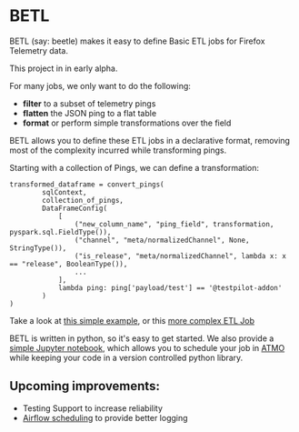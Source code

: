 # BETL

BETL (say: beetle) makes it easy to define Basic ETL jobs for Firefox Telemetry data.

This project in in early alpha.

For many jobs, we only want to do the following:
* **filter** to a subset of telemetry pings
* **flatten** the JSON ping to a flat table
* **format** or perform simple transformations over the field

BETL allows you to define these ETL jobs in a declarative format,
removing most of the complexity incurred while transforming pings.

Starting with a collection of Pings, we can define a transformation:
```
transformed_dataframe = convert_pings(
        sqlContext,
        collection_of_pings,
        DataFrameConfig(
            [
                ("new_column_name", "ping_field", transformation, pyspark.sql.FieldType()),
                ("channel", "meta/normalizedChannel", None, StringType()),
                ("is_release", "meta/normalizedChannel", lambda x: x == "release", BooleanType()),
                ...
            ],
            lambda ping: ping['payload/test'] == '@testpilot-addon'
        )
)
```

Take a look at [this simple example](https://github.com/harterrt/betl-example/blob/master/main.py#L14),
or this [more complex ETL Job](https://github.com/harterrt/cliqz_ping_pipeline/blob/master/main.py#L54)

BETL is written in python, so it's easy to get started.
We also provide a [simple Jupyter notebook](notebooks/load_and_execute.ipynb),
which allows you to schedule your job in [ATMO](https://analysis.telemetry.mozilla.org)
while keeping your code in a version controlled python library.

## Upcoming improvements:

* Testing Support to increase reliability
* [Airflow scheduling](https://http://workflow.telemetry.mozilla.org./) to provide better logging
